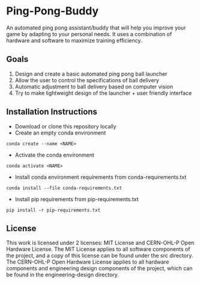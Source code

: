 # Ping-Pong-Buddy

An automated ping pong assistant/buddy that will help you improve your game by adapting to your personal needs. It uses a combination of hardware and software to maximize training efficiency.

## Goals
1.	Design and create a basic automated ping pong ball launcher
2.	Allow the user to control the specifications of ball delivery 
3.	Automatic adjustment to ball delivery based on computer vision
4.	Try to make lightweight design of the launcher + user friendly interface

## Installation Instructions
- Download or clone this repository locally
- Create an empty conda environment
```console
conda create --name <NAME>
```
- Activate the conda environment
```console
conda activate <NAME>
```
- Install conda environment requirements from conda-requirements.txt
```console
conda install --file conda-requirements.txt
```
- Install pip requirements from pip-requirements.txt
```console
pip install -r pip-requirements.txt
```

## License
This work is licensed under 2 licenses: MIT License and CERN-OHL-P Open Hardware License. The MIT License applies to all software components of the project, and a copy of this license can be found under the src directory. The CERN-OHL-P Open Hardware License applies to all hardware components and engineering design components of the project, which can be found in the engineering-design directory. 
